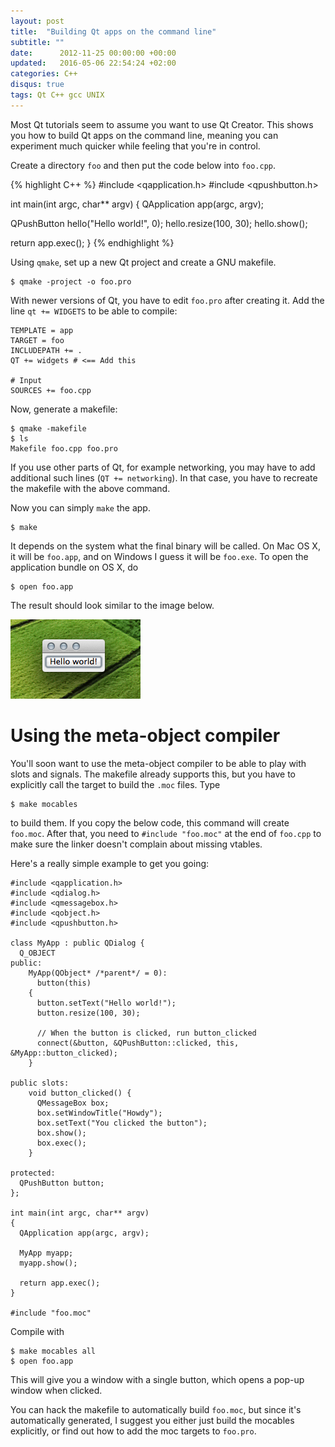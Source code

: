 ```yaml
---
layout: post
title:  "Building Qt apps on the command line"
subtitle: ""
date:      2012-11-25 00:00:00 +00:00
updated:   2016-05-06 22:54:24 +02:00
categories: C++
disqus: true
tags: Qt C++ gcc UNIX
---
```


Most Qt tutorials seem to assume you want to use Qt Creator.  This shows you
how to build Qt apps on the command line, meaning you can experiment much
quicker while feeling that you're in control.

Create a directory `foo` and then put the code below into `foo.cpp`.

{% highlight C++ %}
#include <qapplication.h>
#include <qpushbutton.h>

int main(int argc, char** argv)
{
  QApplication app(argc, argv);

  QPushButton hello("Hello world!", 0);
  hello.resize(100, 30);
  hello.show();

  return app.exec();
}
{% endhighlight %}

Using `qmake`, set up a new Qt project and create a GNU makefile.

    $ qmake -project -o foo.pro

With newer versions of Qt, you have to edit `foo.pro` after creating it. Add
the line `qt += WIDGETS` to be able to compile:

    TEMPLATE = app
    TARGET = foo
    INCLUDEPATH += .
    QT += widgets # <== Add this

    # Input
    SOURCES += foo.cpp

Now, generate a makefile:

    $ qmake -makefile
    $ ls
    Makefile foo.cpp foo.pro

If you use other parts of Qt, for example networking, you may have to add
additional such lines (`QT += networking`). In that case, you have to recreate
the makefile with the above command.

Now you can simply `make` the app.

    $ make

It depends on the system what the final binary will be called.  On Mac OS X, it
will be `foo.app`, and on Windows I guess it will be `foo.exe`. To open the
application bundle on OS X, do

    $ open foo.app

The result should look similar to the image below.

!["Hello, world" in Qt](/gfx/post/qt-gcc.png)

Using the meta-object compiler
==============================

You'll soon want to use the meta-object compiler to be able to play with slots
and signals. The makefile already supports this, but you have to explicitly
call the target to build the `.moc` files. Type

    $ make mocables

to build them. If you copy the below code, this command will create `foo.moc`.
After that, you need to `#include "foo.moc"` at the end of `foo.cpp` to make
sure the linker doesn't complain about missing vtables.

Here's a really simple example to get you going:

    #include <qapplication.h>
    #include <qdialog.h>
    #include <qmessagebox.h>
    #include <qobject.h>
    #include <qpushbutton.h>

    class MyApp : public QDialog {
      Q_OBJECT
    public:
        MyApp(QObject* /*parent*/ = 0):
          button(this)
        {
          button.setText("Hello world!");
          button.resize(100, 30);

          // When the button is clicked, run button_clicked
          connect(&button, &QPushButton::clicked, this, &MyApp::button_clicked);
        }

    public slots:
        void button_clicked() {
          QMessageBox box;
          box.setWindowTitle("Howdy");
          box.setText("You clicked the button");
          box.show();
          box.exec();
        }

    protected:
      QPushButton button;
    };

    int main(int argc, char** argv)
    {
      QApplication app(argc, argv);

      MyApp myapp;
      myapp.show();

      return app.exec();
    }

    #include "foo.moc"

Compile with

    $ make mocables all
    $ open foo.app

This will give you a window with a single button, which opens a pop-up window
when clicked.

You can hack the makefile to automatically build `foo.moc`, but since it's
automatically generated, I suggest you either just build the mocables
explicitly, or find out how to add the moc targets to `foo.pro`.
